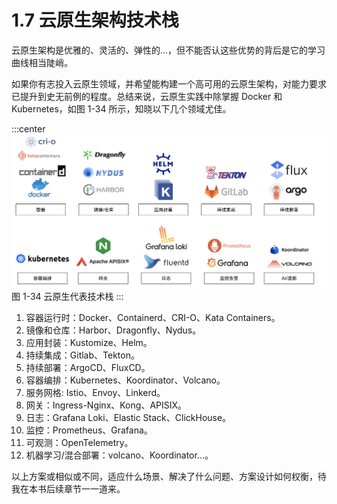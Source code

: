 # 1.7 云原生架构技术栈

云原生架构是优雅的、灵活的、弹性的...，但不能否认这些优势的背后是它的学习曲线相当陡峭。

如果你有志投入云原生领域，并希望能构建一个高可用的云原生架构，对能力要求已提升到史无前例的程度。总结来说，云原生实践中除掌握 Docker 和 Kubernetes，如图 1-34 所示，知晓以下几个领域尤佳。

:::center
  ![](../assets/cloud.svg)<br/>
 图 1-34 云原生代表技术栈
:::

1. 容器运行时：Docker、Containerd、CRI-O、Kata Containers。
2. 镜像和仓库：Harbor、Dragonfly、Nydus。
3. 应用封装：Kustomize、Helm。
4. 持续集成：Gitlab、Tekton。
5. 持续部署：ArgoCD、FluxCD。
6. 容器编排：Kubernetes、Koordinator、Volcano。
7. 服务网格: Istio、Envoy、Linkerd。
7. 网关：Ingress-Nginx、Kong、APISIX。
8. 日志：Grafana Loki、Elastic Stack、ClickHouse。
9. 监控：Prometheus、Grafana。
10. 可观测：OpenTelemetry。
10. 机器学习/混合部署：volcano、Koordinator...。

以上方案或相似或不同，适应什么场景、解决了什么问题、方案设计如何权衡，待我在本书后续章节一一道来。


